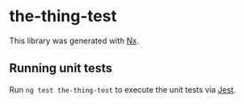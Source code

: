 # the-thing-test

This library was generated with [Nx](https://nx.dev).

## Running unit tests

Run `ng test the-thing-test` to execute the unit tests via [Jest](https://jestjs.io).
